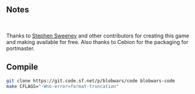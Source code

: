 ## Notes
<br/>

Thanks to [Stephen Sweeney](https://github.com/perpendicular-dimensions/blobwars) and other contributors for creating this game and making available for free. Also thanks to Cebion for the packaging for portmaster.
<br/>

## Compile

```bash
git clone https://git.code.sf.net/p/blobwars/code blobwars-code
make CFLAGS="-Wno-error=format-truncation"
```